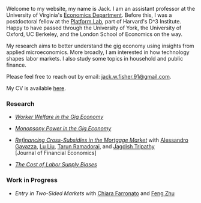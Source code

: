 Welcome to my website, my name is Jack. I am an assistant professor at the University of Virginia's [Economics Department](https://economics.virginia.edu/). Before this, I was a postdoctoral fellow at the [Platform Lab](https://d3.harvard.edu/labs/platform-lab/), part of Harvard's D^3 Institute. Happy to have passed through the University of York, the University of Oxford, UC Berkeley, and the London School of Economics on the way.

My research aims to better understand the gig economy using insights from applied microeconomics. More broadly, I am interested in how technology shapes labor markets. I also study some topics in household and public finance.

Please feel free to reach out by email: [jack.w.fisher.91@gmail.com](mailto:jack.w.fisher.91@gmail.com).

My CV is available [here](https://jackwelcomefisher.github.io/CV.pdf).

### Research

- [*Worker Welfare in the Gig Economy*](https://jackwelcomefisher.github.io/worker_welfare.pdf)

- [*Monopsony Power in the Gig Economy*](https://jackwelcomefisher.github.io/monop_ride.pdf)

- [*Refinancing Cross-Subsidies in the Mortgage Market*](https://jackwelcomefisher.github.io/refinancing.pdf) with [Alessandro Gavazza](https://www.google.com/url?q=https%3A%2F%2Fsites.google.com%2Fsite%2Falessandrogavazza%2F&sa=D&sntz=1&usg=AOvVaw0qTnv01t2dWV-DdBRncyHd), [Lu Liu](https://www.google.com/url?q=https%3A%2F%2Fwww.imperial.ac.uk%2Fpeople%2Fl.liu16&sa=D&sntz=1&usg=AOvVaw1kAbfrN9QlKIWxGT3ge_-S), [Tarun Ramadorai](https://www.google.com/url?q=https%3A%2F%2Fwww.tarunramadorai.com%2F&sa=D&sntz=1&usg=AOvVaw1UrCq7aWJP8geGKAF00YiD), and [Jagdish Tripathy](https://www.google.com/url?q=https%3A%2F%2Fsites.google.com%2Fsite%2Fjagdishtripathy&sa=D&sntz=1&usg=AOvVaw11ff4cweCIVbFcyIkrYhOF)\
[Journal of Financial Economics]

- [*The Cost of Labor Supply Biases*](https://jackwelcomefisher.github.io/colb.pdf)

### Work in Progress

- *Entry in Two-Sided Markets* with [Chiara Farronato](https://sites.google.com/site/chiarafarronato/) and [Feng Zhu](http://fengzhu.info/)

<!--- - *Capital and Migration* with [Mathilde Muñoz](https://sites.google.com/view/mathilde-munoz/about) -->

<!--- - *Multinational Profit Shifting and the Book-Tax Gap* with [Katarzyna Bilicka](https://katarzynabilicka.weebly.com/), and [Jakob Brounstein](https://jakobbrounstein.github.io/index.html) -->

<!--- - *Multihoming in the Gig Economy* -->

<!--- - *Consumer Demand in the Gig Economy* -->
